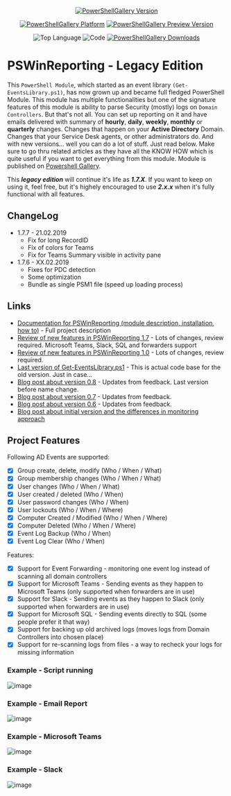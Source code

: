 <center>

[![PowerShellGallery Version](https://img.shields.io/powershellgallery/v/PSWinReporting.svg?style=for-the-badge)](https://www.powershellgallery.com/packages/PSWinReporting)

[![PowerShellGallery Platform](https://img.shields.io/powershellgallery/p/PSWinReporting.svg?style=for-the-badge)](https://www.powershellgallery.com/packages/PSWinReporting)
[![PowerShellGallery Preview Version](https://img.shields.io/powershellgallery/vpre/PSWinReporting.svg?label=powershell%20gallery%20preview&colorB=yellow&style=for-the-badge)](https://www.powershellgallery.com/packages/PSWinReporting)

![Top Language](https://img.shields.io/github/languages/top/evotecit/PSWinReporting.svg?style=for-the-badge)
![Code](https://img.shields.io/github/languages/code-size/evotecit/PSWinReporting.svg?style=for-the-badge)
[![PowerShellGallery Downloads](https://img.shields.io/powershellgallery/dt/PSWinReporting.svg?style=for-the-badge)](https://www.powershellgallery.com/packages/PSWinReporting)

</center>

# PSWinReporting - Legacy Edition

This `PowerShell Module`, which started as an event library `(Get-EventsLibrary.ps1)`, has now grown up and became full fledged PowerShell Module. This module has multiple functionalities but one of the signature features of this module is ability to parse Security (mostly) logs on `Domain Controllers`. But that's not all. You can set up reporting on it and have emails delivered with summary of **hourly**, **daily**, **weekly**, **monthly** or **quarterly** changes. Changes that happen on your **Active Directory** Domain. Changes that your Service Desk agents, or other administrators do. And with new versions… well you can do a lot of stuff. Just read below. Make sure to go thru related articles as they have all the KNOW HOW which is quite useful if you want to get everything from this module. Module is published on [Powershell Gallery](https://www.powershellgallery.com/packages/PSWinReporting/).

This ***legacy edition*** will continue it's life as ***1.7.X***. If you want to keep on using it, feel free, but it's highely encouraged to use ***2.x.x*** when it's fully functional with all features. 


## ChangeLog

- 1.7.7 - 21.02.2019
  - Fix for long RecordID
  - Fix of colors for Teams 
  - Fix for Teams Summary visible in activity pane
- 1.7.6 - XX.02.2019
  - Fixes for PDC detection
  - Some optimization
  - Bundle as single PSM1 file (speed up loading process)

## Links

-   [Documentation for PSWinReporting (module description, installation, how to)](https://evotec.xyz/hub/scripts/pswinreporting-powershell-module/) - Full project description
-   [Review of new features in PSWinReporting 1.7](https://evotec.xyz/pswinreporting-forwarders-microsoft-teams-slack-microsoft-sql-and-more/) - Lots of changes, review required. Microsoft Teams, Slack, SQL and forwarders support
-   [Review of new features in PSWinReporting 1.0](https://evotec.xyz/pswinreporting-1-0-is-out/) - Lots of changes, review required.
-   [Last version of Get-EventsLibrary.ps1](https://evotec.xyz/get-eventslibrary-ps1-monitoring-events-powershell/) - This is actual code base for the old version. Just in case…
-   [Blog post about version 0.8](https://evotec.xyz/whats-new-event-monitoring-0-8/) - Updates from feedback. Last version before name change.
-   [Blog post about version 0.7](https://evotec.xyz/whats-new-event-monitoring-v0-7/) - Updates from feedback.
-   [Blog post about version 0.6](https://evotec.xyz/whats-new-event-monitoring-v0-6/) - Updates from feedback.
-   [Blog post about initial version and the differences in monitoring approach](https://evotec.xyz/monitoring-active-directory-changes-on-users-and-groups-with-powershell/)

## Project Features

Following AD Events are supported:

-   [x] Group create, delete, modify (Who / When / What)
-   [x] Group membership changes (Who / When / What)
-   [x] User changes (Who / When / What)
-   [x] User created / deleted (Who / When)
-   [x] User password changes (Who / When)
-   [x] User lockouts (Who / When / Where)
-   [x] Computer Created / Modified (Who / When / Where)
-   [x] Computer Deleted (Who / When / Where)
-   [x] Event Log Backup (Who / When)
-   [x] Event Log Clear (Who / When)

Features:

-   [x] Support for Event Forwarding - monitoring one event log instead of scanning all domain controllers
-   [x] Support for Microsoft Teams - Sending events as they happen to Microsoft Teams (only supported when forwarders are in use)
-   [x] Support for Slack - Sending events as they happen to Slack (only supported when forwarders are in use)
-   [x] Support for Microsoft SQL - Sending events directly to SQL (some people prefer it that way)
-   [x] Support for backing up old archived logs (moves logs from Domain Controllers into chosen place)
-   [x] Support for re-scanning logs from files - a way to recheck your logs for missing information

### Example - Script running

![image](https://evotec.xyz/wp-content/uploads/2018/06/2018-06-10_11-20-08.gif.pagespeed.ce.xrLSOGTIkk.gif)

### Example - Email Report

![image](https://evotec.xyz/wp-content/uploads/2018/06/PSWinReporting1.0-Example1.png)

### Example - Microsoft Teams

![image](https://evotec.xyz/wp-content/uploads/2018/09/img_5b9e830101081.png)

### Example - Slack

![image](https://evotec.xyz/wp-content/uploads/2018/09/img_5b9e7041638f5.png)
